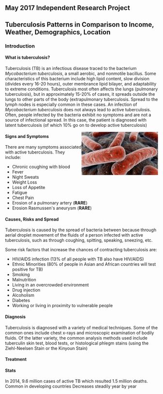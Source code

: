 ## May 2017 Independent Research Project 

## Tuberculosis Patterns in Comparison to Income, Weather, Demographics, Location

### Introduction

#### What is tuberculosis?
Tuberculosis (TB) is an infectious disease traced to the bacterium *Mycobacterium tuberculosis*, a small
aerobic, and nonmotile bacillus. Some characteristics of this bacterium include high lipid content, slow division
(divides every 16-20 hours), outer membrance lipid bilayer, and adaptability to extreme conditions. 
Tuberculosis most often affects the lungs (pulmonary tuberculosis), but
in approximately 15-20% of cases, it spreads outside the lungs to other parts of the body (extrapulmonary tuberculosis. 
Spread to the lymph nodes is especially common in these cases. 
An infection of *Mycobacterium tuberculosis* does not always lead to active tuberculosis. Often, people infected by the
bacteria exhibit no symptoms and are not a source of infectional spread. In this case, the patient is diagnosed with latent tuberculosis 
(of which 10% go on to develop active tuberculosis)

<img align="right" src="images/tb.jpg" width=50%>

#### Signs and Symptoms
There are many symptoms associated with active tuberculosis. They include:
* Chronic coughing with blood
* Fever
* Night Sweats
* Weight Loss
* Loss of Appetite
* Fatigue
* Chest Pain
* Erosion of a pulmonary artery (**RARE**)
* Erosion Rasmussen's aneurysm (**RARE**)

#### Causes, Risks and Spread
Tuberculosis is caused by the spread of bacteria between because through aerial droplet movement of the fluids of a
person infected with active tuberculosis, such as through coughing, spitting, speaking, sneezing, etc. 

Some risk factors that increase the chances of contracting tuberculosis are:
* HIV/AIDS infection (13% of all people with TB also have HIV/AIDS) 
* Ethnic Minorities (80% of people in Asian and African countries will test positive for TB)
* Smoking
* Malnutrition
* Living in an overcrowded environment
* Drug injection
* Alcoholism
* Diabetes
* Working or living in proximity to vulnerable people

#### Diagnosis
Tuberculosis is diagnosed with a variety of medical techniques. Some of the common ones include chest x-rays and microscopic
examination of bodily fluids. Of the latter variety, the common analysis methods used include tuberculin skin test, blood tests,
or histological phlegm stains (using the Ziehl-Neelsen Stain or the Kinyoun Stain)

#### Treatment

#### Stats
In 2014, 9.6 million cases of active TB which resulted 1.5 million deaths. 
Common in developing countries
Decreases steadily year by year


